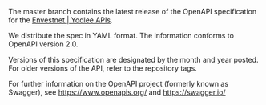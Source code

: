 The master branch contains the latest release of the OpenAPI specification for the [Envestnet | Yodlee APIs](https://developer.yodlee.com/api).

We distribute the spec in YAML format.  The information conforms to OpenAPI version 2.0.

Versions of this specification are designated by the month and year posted.  For older versions of the API, refer to the repository tags.

For further information on the OpenAPI project (formerly known as Swagger), see https://www.openapis.org/ and https://swagger.io/
